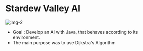 # Stardew Valley AI

![img-2](http://dorian-naaji.fr/wp-content/uploads/2017/09/R%C3%A9cup%C3%A9ration-oeufs.gif)

- Goal : Develop an AI with Java, that behaves according to its environment.
- The main purpose was to use Dijkstra's Algorithm
